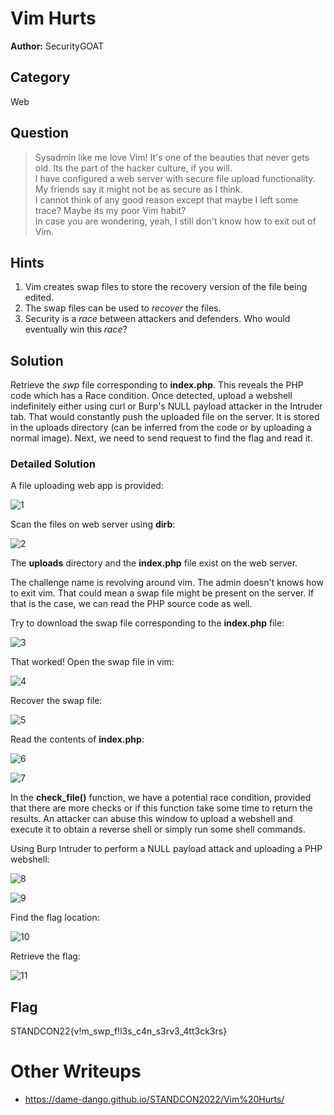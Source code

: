 # Vim Hurts

**Author:** SecurityGOAT

## Category

Web

## Question

> Sysadmin like me love Vim! It's one of the beauties that never gets old. Its the part of the hacker culture, if you will.  
> I have configured a web server with secure file upload functionality. My friends say it might not be as secure as I think.  
> I cannot think of any good reason except that maybe I left some trace? Maybe its my poor Vim habit?  
> In case you are wondering, yeah, I still don't know how to exit out of Vim.  

## Hints

1. Vim creates swap files to store the recovery version of the file being edited.
2. The swap files can be used to *recover* the files.
3. Security is a *race* between attackers and defenders. Who would eventually win this *race*?


## Solution

Retrieve the *swp* file corresponding to **index.php**. This reveals the PHP code which has a Race condition. Once detected, upload a webshell indefinitely either using curl or Burp's NULL payload attacker in the Intruder tab. That would constantly push the uploaded file on the server. It is stored in the uploads directory (can be inferred from the code or by uploading a normal image). Next, we need to send request to find the flag and read it.  

### Detailed Solution

A file uploading web app is provided:  

![1](solution/1.png)

Scan the files on web server using **dirb**:  

![2](solution/2.png)

The **uploads** directory and the **index.php** file exist on the web server.  

The challenge name is revolving around vim. The admin doesn't knows how to exit vim. That could mean a swap file might be present on the server. If that is the case, we can read the PHP source code as well.  

Try to download the swap file corresponding to the **index.php** file:  

![3](solution/3.png)

That worked! Open the swap file in vim:  

![4](solution/4.png)

Recover the swap file:  

![5](solution/5.png)

Read the contents of **index.php**:  

![6](solution/6.png)

![7](solution/7.png)

In the **check_file()** function, we have a potential race condition, provided that there are more checks or if this function take some time to return the results. An attacker can abuse this window to upload a webshell and execute it to obtain a reverse shell or simply run some shell commands.  

Using Burp Intruder to perform a NULL payload attack and uploading a PHP webshell:  

![8](solution/8.png)

![9](solution/9.png)

Find the flag location:  

![10](solution/10.png)

Retrieve the flag:  

![11](solution/11.png)


## Flag
STANDCON22{v!m_swp_f!l3s_c4n_s3rv3_4tt3ck3rs}

# Other Writeups
- https://dame-dango.github.io/STANDCON2022/Vim%20Hurts/